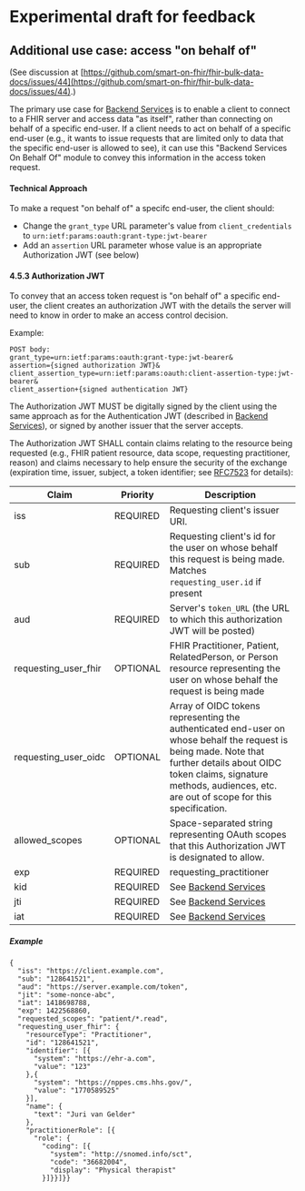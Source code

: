 # Experimental draft for feedback

## Additional use case: access "on behalf of"

(See discussion at [https://github.com/smart-on-fhir/fhir-bulk-data-docs/issues/44](https://github.com/smart-on-fhir/fhir-bulk-data-docs/issues/44).)

The primary use case for [Backend Services](https://github.com/smart-on-fhir/fhir-bulk-data-docs/blob/master/authorization.md) is to enable a client to connect to
a FHIR server and access data "as itself", rather than connecting on behalf of a specific end-user.
If a client needs to act on behalf of a specific end-user (e.g., it wants to issue requests that are
limited only to data that the specific end-user is allowed to see), it can use this "Backend Services On
Behalf Of" module to convey this information in the access token request.

#### Technical Approach
To make a request "on behalf of" a specifc end-user, the client should:

* Change the `grant_type` URL parameter's value from `client_credentials` to `urn:ietf:params:oauth:grant-type:jwt-bearer`
* Add an `assertion` URL parameter whose value is an appropriate Authorization JWT (see below)

#### 4.5.3 Authorization JWT

To convey that an access token request is "on behalf of" a specific end-user, the  client creates
an authorization JWT with the details the server will need to know in order to make an access
control decision.


Example:
```
POST body: 
grant_type=urn:ietf:params:oauth:grant-type:jwt-bearer&
assertion={signed authorization JWT}&
client_assertion_type=urn:ietf:params:oauth:client-assertion-type:jwt-bearer&
client_assertion+{signed authentication JWT}
```

The Authorization JWT MUST be digitally signed by the client using the same approach
as for the Authentication JWT (described in [Backend Services](./authorization.md)),
or signed by another issuer that the server accepts.

The Authorization JWT SHALL contain claims relating to the resource being requested
(e.g., FHIR patient resource, data scope, requesting practitioner, reason)
and claims necessary to help ensure the security of the exchange (expiration time, issuer,
subject, a token identifier; see [RFC7523](https://tools.ietf.org/html/rfc7523) for details):

|Claim |Priority |Description |
|------|----------|------------|
iss |REQUIRED | Requesting client's issuer URI.
sub |REQUIRED | Requesting client's id for the user on whose behalf this request is being made. Matches `requesting_user.id` if present
aud|REQUIRED| Server's `token_URL` (the URL to which this authorization JWT will be posted)
requesting_user_fhir | OPTIONAL | FHIR Practitioner, Patient, RelatedPerson, or Person resource representing the user on whose behalf the request is being made
requesting_user_oidc | OPTIONAL | Array of OIDC tokens representing the authenticated end-user on whose behalf the request is being made. Note that further details about OIDC token claims, signature methods, audiences, etc. are out of scope for this specification.
allowed_scopes| OPTIONAL | Space-separated string representing OAuth scopes that this Authorization JWT is designated to allow.
exp|REQUIRED| requesting_practitioner | OPTIONAL | FHIR practitioner resource making the request
kid | REQUIRED | See [Backend Services](./authorization.md)
jti|REQUIRED| See [Backend Services](./authorization.md)
iat | REQUIRED | See [Backend Services](./authorization.md)

##### Example

```
{
  "iss": "https://client.example.com",
  "sub": "128641521",
  "aud": "https://server.example.com/token",
  "jit": "some-nonce-abc",
  "iat": 1418698788,
  "exp": 1422568860,
  "requested_scopes": "patient/*.read",
  "requesting_user_fhir": {
    "resourceType": "Practitioner",
    "id": "128641521",
    "identifier": [{
      "system": "https://ehr-a.com",
      "value": "123"
    },{
      "system": "https://nppes.cms.hhs.gov/",
      "value": "1770589525"
    }],
    "name": {
      "text": "Juri van Gelder"
    },
    "practitionerRole": [{
      "role": {
        "coding": [{
          "system": "http://snomed.info/sct",
          "code": "36682004",
          "display": "Physical therapist"
        }]}}]}}
```
